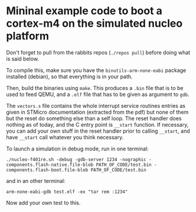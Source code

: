 # Mininal example code to boot a cortex-m4 on the simulated nucleo platform
Don't forget to pull from the rabbits repos (`./repos pull`) before doing what is said below.

To compile this, make sure you have the `binutils-arm-none-eabi` package installed (debian), so that everything is in your path.

Then, build the binaries using `make`.
This produces a `.bin` file that is to be used to feed QEMU, and a `.elf` file that has to be given as argument to `gdb`.

The `vectors.s` file contains the whole interrupt service routines entries as given in STMicro documentation (extracted from the pdf) but none of them but the reset do something else than a self loop.
The reset handler does nothing as of today, and the C entry point is `__start` function.
If necessary, you can add your own stuff in the reset handler prior to calling `__start`, and have `__start` call whatever you think necessary.

To launch a simulation in debug mode, run in one terminal:
```
./nucleo-f401re.sh -debug -gdb-server 1234 -nographic -components.flash-native.file-blob PATH_OF_CODE/test.bin -components.flash-boot.file-blob PATH_OF_CODE/test.bin
```
and in an other terminal:
```
arm-none-eabi-gdb test.elf -ex "tar rem :1234"
```

Now add your own test to this.
